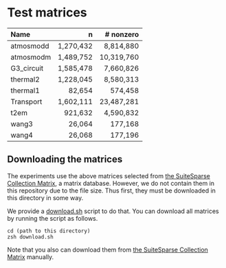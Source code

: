 # Test matrices

| Name       |         n |  # nonzero |
| :--------- | --------: | ---------: |
| atmosmodd  | 1,270,432 |  8,814,880 |
| atmosmodm  | 1,489,752 | 10,319,760 |
| G3_circuit | 1,585,478 |  7,660,826 |
| thermal2   | 1,228,045 |  8,580,313 |
| thermal1   |    82,654 |    574,458 |
| Transport  | 1,602,111 | 23,487,281 |
| t2em       |   921,632 |  4,590,832 |
| wang3      |    26,064 |    177,168 |
| wang4      |    26,068 |    177,196 |

## Downloading the matrices

The experiments use the above matrices selected from [the SuiteSparse Collection Matrix](https://suitesparse-collection-website.herokuapp.com/), a matrix database. However, we do not contain them in this repository due to the file size. Thus first, they must be downloaded in this directory in some way.

We provide a [download.sh](download.sh) script to do that. You can download all matrices by running the script as follows. 

```shell
cd (path to this directory)
zsh download.sh
```

Note that you also can download them from [the SuiteSparse Collection Matrix](https://suitesparse-collection-website.herokuapp.com) manually.

